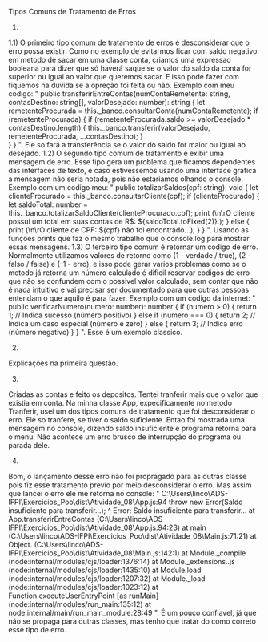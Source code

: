 Tipos Comuns de Tratamento de Erros

1.  
1.1)
O primeiro tipo comum de tratamento de erros é desconsiderar que o erro possa existir.
Como no exemplo de evitarmos ficar com saldo negativo em metodo de sacar em uma classe conta, criamos uma expressao booleana para dizer que só
haverá saque se o valor do saldo da conta for superior ou igual ao valor que queremos sacar. E isso pode fazer com fiquemos na duvida se a opreção foi feita ou não.
Exemplo com meu codigo: "
    public transferirEntreContas(numContaRemetente: string, contasDestino: string[], valorDesejado: number): string {
    	let remetenteProcurada = this.\_banco.consultarConta(numContaRemetente);
    	if (remetenteProcurada) {
    		if (remetenteProcurada.saldo >= valorDesejado \* contasDestino.length) {
    			this.\_banco.transferir(valorDesejado, remetenteProcurada, ...contasDestino);
    		}	
    	}
    }
". 
Ele so fará a transferência se o valor do saldo for maior ou igual ao desejado.
1.2)
O segundo tipo comum de tratamento é exibir uma mensagem de erro.
Esse tipo gera um problema que ficamos dependentes das interfaces de texto, e caso estivessemos usando uma interface gráfica a mensagem não seria notada, pois não estariamos olhando o console.
Exemplo com um codigo meu: "
    public totalizarSaldos(cpf: string): void {
    	let clienteProcurado = this.\_banco.consultarCliente(cpf);
    	if (clienteProcurado) {
    		let saldoTotal: number = this.\_banco.totalizarSaldoCliente(clienteProcurado.cpf);
    		print (\n\rO cliente possui um total em suas contas de R$: ${saldoTotal.toFixed(2)}.);
    	} else {
    		print (\n\rO cliente de CPF: ${cpf} não foi encontrado...);
    	}
    }
".
Usando as funçôes prints que faz o mesmo trabalho que o console.log para mostrar essas mensagens.
1.3)
O terceiro tipo comum é retornar um codigo de erro.
Normalmente utilizamos valores de retorno como (1 - verdade / true), (2 - falso / false) e (-1 - erro), e isso pode gerar varios problemas como
se o metodo já retorna um número calculado é dificil reservar codigos de erro que não se confundem com o possivel valor calculado, sem contar que
não é nada intuitivo e vai precisar ser documentado para que outras pessoas entendam o que aquilo é para fazer.
Exemplo com um codigo da internet: "
    public verificarNumero(numero: number): number {
    	if (numero > 0) {
    		return 1; // Indica sucesso (número positivo)
    	} else if (numero === 0) {
    		return 2; // Indica um caso especial (número é zero)
    	} else {
    		return 3; // Indica erro (número negativo)
    	}
    }
".
Esse é um exemplo classico.

2.
Explicações na primeira questão.

3. 
Criadas as contas e feito os depositos. Tentei tranferir mais que o valor que existia em conta. Na minha classe App, expecificamente no metodo
Tranferir, usei um dos tipos comuns de tratamento que foi desconsiderar o erro. Ele so tranfere, se tiver o saldo suficiente. Entao foi mostrada uma mensagem no console, dizendo saldo insuficiente e programa retorna para o menu. Não acontece um erro brusco de interrupção do programa ou parada dele.

4.  
Bom, o lançamento desse erro não foi propragado para as outras classe pois fiz esse tratamento previo por meio desconsiderar o erro. Mas assim que lancei o erro ele me retorna no console: 
"
    C:\Users\linco\ADS-IFPI\Exercicios_Poo\dist\Atividade_08\App.js:94
    throw new Error(Saldo insuficiente para transferir...);
    ^
    Error: Saldo insuficiente para transferir...
    at App.transferirEntreContas (C:\Users\linco\ADS-IFPI\Exercicios_Poo\dist\Atividade_08\App.js:94:23)
    at main (C:\Users\linco\ADS-IFPI\Exercicios_Poo\dist\Atividade_08\Main.js:71:21)
    at Object.<anonymous> (C:\Users\linco\ADS-IFPI\Exercicios_Poo\dist\Atividade_08\Main.js:142:1)
    at Module.\_compile (node:internal/modules/cjs/loader:1376:14)
    at Module.\_extensions..js (node:internal/modules/cjs/loader:1435:10)
    at Module.load (node:internal/modules/cjs/loader:1207:32)
    at Module.\_load (node:internal/modules/cjs/loader:1023:12)
    at Function.executeUserEntryPoint [as runMain] (node:internal/modules/run_main:135:12)
    at node:internal/main/run_main_module:28:49
". 
É um pouco confiavel, já que não se propaga para outras classes, mas tenho que tratar do como correto esse tipo de erro.